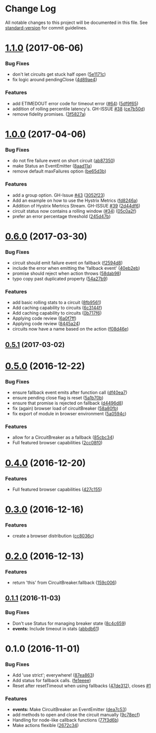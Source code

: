# Change Log

All notable changes to this project will be documented in this file. See [standard-version](https://github.com/conventional-changelog/standard-version) for commit guidelines.

<a name="1.1.0"></a>
# [1.1.0](https://github.com/bucharest-gold/opossum/compare/v1.0.0...v1.1.0) (2017-06-06)


### Bug Fixes

* don't let circuits get stuck half open ([5e1171c](https://github.com/bucharest-gold/opossum/commit/5e1171c))
* fix logic around pendingClose ([4d89ae4](https://github.com/bucharest-gold/opossum/commit/4d89ae4))


### Features

* add ETIMEDOUT error code for timeout error ([#64](https://github.com/bucharest-gold/opossum/issues/64)) ([5df9f65](https://github.com/bucharest-gold/opossum/commit/5df9f65))
* addition of rolling percentile latency's. GH-ISSUE [#38](https://github.com/bucharest-gold/opossum/issues/38) ([ce7b50d](https://github.com/bucharest-gold/opossum/commit/ce7b50d))
* remove fidelity promises. ([3f5827a](https://github.com/bucharest-gold/opossum/commit/3f5827a))



<a name="1.0.0"></a>
# [1.0.0](https://github.com/bucharest-gold/opossum/compare/v0.6.0...v1.0.0) (2017-04-06)


### Bug Fixes

* do not fire failure event on short circuit ([ab87350](https://github.com/bucharest-gold/opossum/commit/ab87350))
* make Status an EventEmitter ([8aad11a](https://github.com/bucharest-gold/opossum/commit/8aad11a))
* remove default maxFailures option ([be65d3b](https://github.com/bucharest-gold/opossum/commit/be65d3b))


### Features

* add a group option.  GH-Issue [#43](https://github.com/bucharest-gold/opossum/issues/43) ([3052f23](https://github.com/bucharest-gold/opossum/commit/3052f23))
* Add an example on how to use the Hystrix Metrics ([fd8246a](https://github.com/bucharest-gold/opossum/commit/fd8246a))
* Addition of Hystrix Mertrics Stream. GH-ISSUE [#39](https://github.com/bucharest-gold/opossum/issues/39) ([2d44df6](https://github.com/bucharest-gold/opossum/commit/2d44df6))
* circuit status now contains a rolling window ([#34](https://github.com/bucharest-gold/opossum/issues/34)) ([05c0a2f](https://github.com/bucharest-gold/opossum/commit/05c0a2f))
* prefer an error percentage threshold ([245d47b](https://github.com/bucharest-gold/opossum/commit/245d47b))



<a name="0.6.0"></a>
# [0.6.0](https://github.com/bucharest-gold/opossum/compare/v0.5.1...v0.6.0) (2017-03-30)


### Bug Fixes

* circuit should emit failure event on fallback ([f2594d8](https://github.com/bucharest-gold/opossum/commit/f2594d8))
* include the error when emitting the 'fallback event' ([40eb2eb](https://github.com/bucharest-gold/opossum/commit/40eb2eb))
* promise should reject when action throws ([58dab98](https://github.com/bucharest-gold/opossum/commit/58dab98))
* typo copy past duplicated property ([54a27b9](https://github.com/bucharest-gold/opossum/commit/54a27b9))


### Features

* add basic rolling stats to a circuit ([8fb9561](https://github.com/bucharest-gold/opossum/commit/8fb9561))
* Add caching capability to circuits ([6c3144f](https://github.com/bucharest-gold/opossum/commit/6c3144f))
* Add caching capability to circuits ([0b717f6](https://github.com/bucharest-gold/opossum/commit/0b717f6))
* Applying code review ([6a0f7ff](https://github.com/bucharest-gold/opossum/commit/6a0f7ff))
* Applying code review ([8445a24](https://github.com/bucharest-gold/opossum/commit/8445a24))
* circuits now have a name based on the action ([f08d46e](https://github.com/bucharest-gold/opossum/commit/f08d46e))



<a name="0.5.1"></a>
## [0.5.1](https://github.com/bucharest-gold/opossum/compare/v0.5.0...v0.5.1) (2017-03-02)



<a name="0.5.0"></a>
# [0.5.0](https://github.com/bucharest-gold/opossum/compare/v0.3.0...v0.5.0) (2016-12-22)


### Bug Fixes

* ensure fallback event emits after function call ([df40ea7](https://github.com/bucharest-gold/opossum/commit/df40ea7))
* ensure pending close flag is reset ([5a1b70b](https://github.com/bucharest-gold/opossum/commit/5a1b70b))
* ensure that promise is rejected on fallback ([d4496d8](https://github.com/bucharest-gold/opossum/commit/d4496d8))
* fix (again) browser load of circuitBreaker ([58a80fb](https://github.com/bucharest-gold/opossum/commit/58a80fb))
* fix export of module in browser environment ([5a0594c](https://github.com/bucharest-gold/opossum/commit/5a0594c))


### Features

* allow for a CircuitBreaker as a fallback ([85cbc34](https://github.com/bucharest-gold/opossum/commit/85cbc34))
* Full featured browser capabilities ([2cc08f0](https://github.com/bucharest-gold/opossum/commit/2cc08f0))



<a name="0.4.0"></a>
# [0.4.0](https://github.com/bucharest-gold/opossum/compare/v0.3.0...v0.4.0) (2016-12-20)


### Features

* Full featured browser capabilities ([427c155](https://github.com/bucharest-gold/opossum/commit/427c155))



<a name="0.3.0"></a>
# [0.3.0](https://github.com/bucharest-gold/opossum/compare/v0.2.0...v0.3.0) (2016-12-16)


### Features

* create a browser distribution ([cc8036c](https://github.com/bucharest-gold/opossum/commit/cc8036c))



<a name="0.2.0"></a>
# [0.2.0](https://github.com/bucharest-gold/opossum/compare/v0.1.1...v0.2.0) (2016-12-13)


### Features

* return 'this' from CircuitBreaker.fallback ([159c006](https://github.com/bucharest-gold/opossum/commit/159c006))



<a name="0.1.1"></a>
## [0.1.1](https://github.com/bucharest-gold/opossum/compare/v0.1.0...v0.1.1) (2016-11-03)


### Bug Fixes

* Don't use Status for managing breaker state ([8c4c659](https://github.com/bucharest-gold/opossum/commit/8c4c659))
* **events:** Include timeout in stats ([abbdb61](https://github.com/bucharest-gold/opossum/commit/abbdb61))



<a name="0.1.0"></a>
# 0.1.0 (2016-11-01)


### Bug Fixes

* Add 'use strict'; everywhere! ([87ea863](https://github.com/lance/opossum/commit/87ea863))
* Add status for fallback calls. ([fe1eeee](https://github.com/lance/opossum/commit/fe1eeee))
* Reset after resetTimeout when using fallbacks ([47de312](https://github.com/lance/opossum/commit/47de312)), closes [#1](https://github.com/lance/opossum/issues/1)


### Features

* **events:** Make CircuitBreaker an EventEmitter ([dea7c53](https://github.com/lance/opossum/commit/dea7c53))
* add methods to open and close the circuit manually ([9c78ecf](https://github.com/lance/opossum/commit/9c78ecf))
* Handling for node-like callback functions ([77f3d6b](https://github.com/lance/opossum/commit/77f3d6b))
* Make actions flexible ([2672c34](https://github.com/lance/opossum/commit/2672c34))
